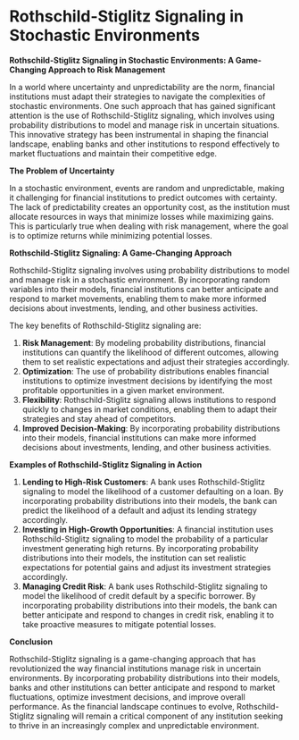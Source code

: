 # Rothschild-Stiglitz Signaling in Stochastic Environments

**Rothschild-Stiglitz Signaling in Stochastic Environments: A Game-Changing Approach to Risk Management**

In a world where uncertainty and unpredictability are the norm, financial institutions must adapt their strategies to navigate the complexities of stochastic environments. One such approach that has gained significant attention is the use of Rothschild-Stiglitz signaling, which involves using probability distributions to model and manage risk in uncertain situations. This innovative strategy has been instrumental in shaping the financial landscape, enabling banks and other institutions to respond effectively to market fluctuations and maintain their competitive edge.

**The Problem of Uncertainty**

In a stochastic environment, events are random and unpredictable, making it challenging for financial institutions to predict outcomes with certainty. The lack of predictability creates an opportunity cost, as the institution must allocate resources in ways that minimize losses while maximizing gains. This is particularly true when dealing with risk management, where the goal is to optimize returns while minimizing potential losses.

**Rothschild-Stiglitz Signaling: A Game-Changing Approach**

Rothschild-Stiglitz signaling involves using probability distributions to model and manage risk in a stochastic environment. By incorporating random variables into their models, financial institutions can better anticipate and respond to market movements, enabling them to make more informed decisions about investments, lending, and other business activities.

The key benefits of Rothschild-Stiglitz signaling are:

1. **Risk Management**: By modeling probability distributions, financial institutions can quantify the likelihood of different outcomes, allowing them to set realistic expectations and adjust their strategies accordingly.
2. **Optimization**: The use of probability distributions enables financial institutions to optimize investment decisions by identifying the most profitable opportunities in a given market environment.
3. **Flexibility**: Rothschild-Stiglitz signaling allows institutions to respond quickly to changes in market conditions, enabling them to adapt their strategies and stay ahead of competitors.
4. **Improved Decision-Making**: By incorporating probability distributions into their models, financial institutions can make more informed decisions about investments, lending, and other business activities.

**Examples of Rothschild-Stiglitz Signaling in Action**

1. **Lending to High-Risk Customers**: A bank uses Rothschild-Stiglitz signaling to model the likelihood of a customer defaulting on a loan. By incorporating probability distributions into their models, the bank can predict the likelihood of a default and adjust its lending strategy accordingly.
2. **Investing in High-Growth Opportunities**: A financial institution uses Rothschild-Stiglitz signaling to model the probability of a particular investment generating high returns. By incorporating probability distributions into their models, the institution can set realistic expectations for potential gains and adjust its investment strategies accordingly.
3. **Managing Credit Risk**: A bank uses Rothschild-Stiglitz signaling to model the likelihood of credit default by a specific borrower. By incorporating probability distributions into their models, the bank can better anticipate and respond to changes in credit risk, enabling it to take proactive measures to mitigate potential losses.

**Conclusion**

Rothschild-Stiglitz signaling is a game-changing approach that has revolutionized the way financial institutions manage risk in uncertain environments. By incorporating probability distributions into their models, banks and other institutions can better anticipate and respond to market fluctuations, optimize investment decisions, and improve overall performance. As the financial landscape continues to evolve, Rothschild-Stiglitz signaling will remain a critical component of any institution seeking to thrive in an increasingly complex and unpredictable environment.
